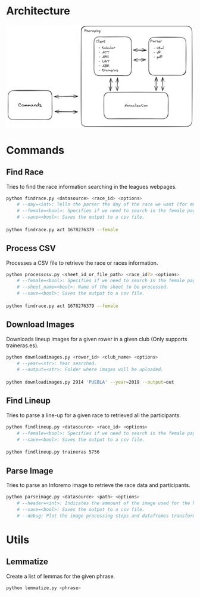 # Architecture

![Architecture](docs/architecture.png)

# Commands

## Find Race

Tries to find the race information searching in the leagues webpages.

```sh
python findrace.py <datasource> <race_id> <options>
    # --day=<int>: Tells the parser the day of the race we want (for multi-race pages).
    # --female=<bool>: Specifies if we need to search in the female pages.
    # --save=<bool>: Saves the output to a csv file.

python findrace.py act 1678276379 --female
```

## Process CSV

Processes a CSV file to retrieve the race or races information.

```sh
python processcsv.py <sheet_id_or_file_path> <race_id?> <options>
    # --female=<bool>: Specifies if we need to search in the female pages.
    # --sheet_name=<bool>: Name of the sheet to be processed.
    # --save=<bool>: Saves the output to a csv file.

python findrace.py act 1678276379 --female
```

## Download Images

Downloads lineup images for a given rower in a given club (Only supports traineras.es).

```sh
python downloadimages.py <rower_id> <club_name> <options>
    # --year=<str>: Year searched.
    # --output=<str>: Folder where images will be uploaded.

python downloadimages.py 2914 'PUEBLA' --year=2019 --output=out
```

## Find Lineup

Tries to parse a line-up for a given race to retrieved all the participants.

```sh
python findlineup.py <datasource> <race_id> <options>
    # --female=<bool>: Specifies if we need to search in the female pages.
    # --save=<bool>: Saves the output to a csv file.

python findlineup.py traineras 5756
```

## Parse Image

Tries to parse an Inforemo image to retrieve the race data and participants.

```sh
python parseimage.py <datasource> <path> <options>
    # --header=<int>: Indicates the ammount of the image used for the header (default = 3) representing 1/3.
    # --save=<bool>: Saves the output to a csv file.
    # --debug: Plot the image processing steps and dataframes transformations done.
```

# Utils

## Lemmatize

Create a list of lemmas for the given phrase.

```sh
python lemmatize.py <phrase>
```
